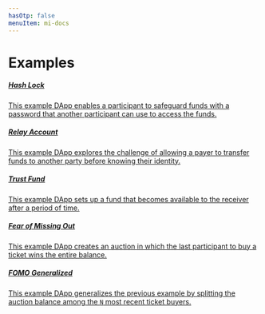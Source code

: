 ```yaml
---
hasOtp: false
menuItem: mi-docs
---
```


# Examples

<div class="card mb-3">
  <div class="row g-0">
    <a href="/en/essentials/examples/hash-lock/">
      <div class="col-12">
        <div class="card-body">
          <h5 class="card-title">Hash Lock</h5>
          <p class="card-text">This example DApp enables a participant to safeguard funds with a password that another participant can use to access the funds.</p>
        </div>
      </div>
    </a>
  </div>
</div>

<div class="card mb-3">
  <div class="row g-0">
    <a href="/en/essentials/examples/relay-account/">
      <div class="col-12">
        <div class="card-body">
          <h5 class="card-title">Relay Account</h5>
          <p class="card-text">This example DApp explores the challenge of allowing a payer to transfer funds to another party before knowing their identity.</p>
        </div>
      </div>
    </a>
  </div>
</div>

<div class="card mb-3">
  <div class="row g-0">
    <a href="/en/essentials/examples/trust-fund/">
      <div class="col-12">
        <div class="card-body">
          <h5 class="card-title">Trust Fund</h5>
          <p class="card-text">This example DApp sets up a fund that becomes available to the receiver after a period of time.</p>
        </div>
      </div>
    </a>
  </div>
</div>

<div class="card mb-3">
  <div class="row g-0">
    <a href="/en/essentials/examples/fomo/">
      <div class="col-12">
        <div class="card-body">
          <h5 class="card-title">Fear of Missing Out</h5>
          <p class="card-text">This example DApp creates an auction in which the last participant to buy a ticket wins the entire balance.</p>
        </div>
      </div>
    </a>
  </div>
</div>

<div class="card mb-3">
  <div class="row g-0">
    <a href="/en/essentials/examples/fomo-generalized/">
      <div class="col-12">
        <div class="card-body">
          <h5 class="card-title">FOMO Generalized</h5>
          <p class="card-text">This example DApp generalizes the previous example by splitting the auction balance among the <code>N</code> most recent ticket buyers.</p>
        </div>
      </div>
    </a>
  </div>
</div>